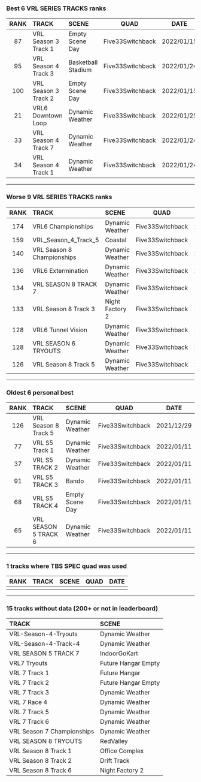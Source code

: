 ### Best 6 VRL SERIES TRACKS ranks
|RANK|TRACK|SCENE|QUAD|DATE|
|:---:|:---|:---|:---:|:---:|
|87|VRL Season 3 Track 1|Empty Scene Day|Five33Switchback|2022/01/15|
|95|VRL Season 4 Track 3|Basketball Stadium|Five33Switchback|2022/01/24|
|100|VRL Season 3 Track 2|Empty Scene Day|Five33Switchback|2022/01/15|
|21|VRL6 Downtown Loop|Dynamic Weather|Five33Switchback|2022/01/25|
|33|VRL Season 4 Track 7|Dynamic Weather|Five33Switchback|2022/01/24|
|34|VRL Season 4 Track 1|Dynamic Weather|Five33Switchback|2022/01/24|
---
### Worse 9 VRL SERIES TRACKS ranks
|RANK|TRACK|SCENE|QUAD|DATE|
|:---:|:---|:---|:---:|:---:|
|174|VRL6 Championships|Dynamic Weather|Five33Switchback|2022/01/25|
|159|VRL_Season_4_Track_5|Coastal|Five33Switchback|2022/01/28|
|140|VRL Season 8 Championships|Dynamic Weather|Five33Switchback|2022/02/16|
|136|VRL6 Extermination|Dynamic Weather|Five33Switchback|2022/01/25|
|134|VRL SEASON 8 TRACK 7|Dynamic Weather|Five33Switchback|2022/01/23|
|133|VRL Season 8 Track 3|Night Factory 2|Five33Switchback|2022/01/25|
|128|VRL6 Tunnel Vision|Dynamic Weather|Five33Switchback|2022/01/25|
|128|VRL SEASON 6 TRYOUTS|Dynamic Weather|Five33Switchback|2022/01/12|
|126|VRL Season 8 Track 5|Dynamic Weather|Five33Switchback|2021/12/29|
---
### Oldest 6 personal best
|RANK|TRACK|SCENE|QUAD|DATE|
|:---:|:---|:---|:---:|:---:|
|126|VRL Season 8 Track 5|Dynamic Weather|Five33Switchback|2021/12/29|
|77|VRL S5 Track 1|Dynamic Weather|Five33Switchback|2022/01/11|
|37|VRL S5 TRACK 2|Dynamic Weather|Five33Switchback|2022/01/11|
|91|VRL S5 TRACK 3|Bando|Five33Switchback|2022/01/11|
|68|VRL S5 TRACK 4|Empty Scene Day|Five33Switchback|2022/01/11|
|65|VRL SEASON 5 TRACK 6|Dynamic Weather|Five33Switchback|2022/01/11|
---
### 1 tracks where TBS SPEC quad was used
|RANK|TRACK|SCENE|QUAD|DATE|
|:---:|:---|:---|:---:|:---:|
||||||
---
### 15 tracks without data (200+ or not in leaderboard)
|TRACK|SCENE|
|:---|:---|
|VRL-Season-4-Tryouts|Dynamic Weather|
|VRL-Season-4-Track-4|Dynamic Weather|
|VRL SEASON 5 TRACK 7|IndoorGoKart|
|VRL7 Tryouts|Future Hangar Empty|
|VRL 7 Track 1|Future Hangar|
|VRL 7 Track 2|Future Hangar Empty|
|VRL 7 Track 3|Dynamic Weather|
|VRL 7 Race 4|Dynamic Weather|
|VRL 7 Track 5|Dynamic Weather|
|VRL 7 Track 6|Dynamic Weather|
|VRL Season 7 Championships|Dynamic Weather|
|VRL SEASON 8 TRYOUTS|RedValley|
|VRL Season 8 Track 1|Office Complex|
|VRL Season 8 Track 2|Drift Track|
|VRL Season 8 Track 6|Night Factory 2|
